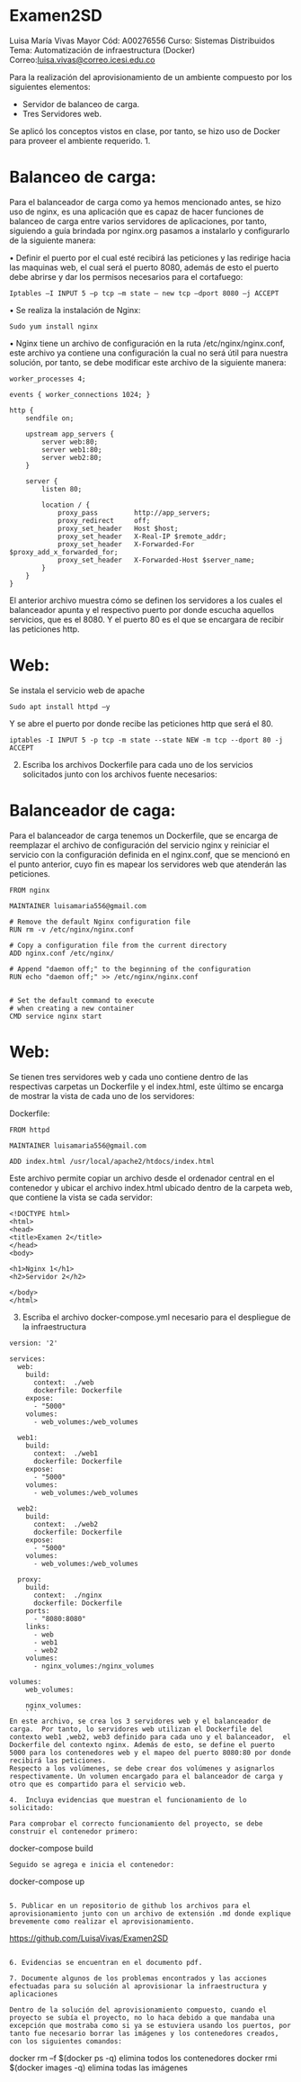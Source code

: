 # Examen2SD

Luisa María Vivas Mayor
Cód: A00276556
Curso: Sistemas Distribuidos
Tema: Automatización de infraestructura (Docker)
Correo:luisa.vivas@correo.icesi.edu.co


Para la realización del aprovisionamiento de un ambiente compuesto por los siguientes elementos:

- Servidor de balanceo de carga.
- Tres Servidores web.

Se aplicó los conceptos vistos en clase, por tanto, se hizo uso de Docker para proveer el ambiente requerido. 
1. 
# Balanceo de carga:

Para el balanceador de carga como ya hemos mencionado antes, se hizo uso de nginx, es una aplicación que es capaz de hacer funciones de balanceo de carga entre varios servidores de aplicaciones, por tanto, siguiendo a guía brindada por nginx.org pasamos a instalarlo y configurarlo de la siguiente manera: 

•	Definir el puerto por el cual esté recibirá las peticiones y las redirige hacia las maquinas web, el cual será el puerto 8080, además de esto el puerto debe abrirse y dar los permisos necesarios para el cortafuego: 
```
Iptables –I INPUT 5 –p tcp –m state – new tcp –dport 8080 –j ACCEPT
```

•	Se realiza la instalación de Nginx: 
```
Sudo yum install nginx
```

•	Nginx tiene un archivo de configuración en la ruta /etc/nginx/nginx.conf, este archivo ya contiene una configuración la cual no será útil para nuestra solución, por tanto, se debe modificar este archivo de la siguiente manera:
```
worker_processes 4;

events { worker_connections 1024; }

http {
    sendfile on;

    upstream app_servers {
        server web:80;
        server web1:80;
        server web2:80;
    }

    server {
        listen 80;

        location / {
            proxy_pass         http://app_servers;
            proxy_redirect     off;
            proxy_set_header   Host $host;
            proxy_set_header   X-Real-IP $remote_addr;
            proxy_set_header   X-Forwarded-For $proxy_add_x_forwarded_for;
            proxy_set_header   X-Forwarded-Host $server_name;
        }
    }
}
```

El anterior archivo muestra cómo se definen los servidores a los cuales el balanceador apunta y el respectivo puerto por donde escucha aquellos servicios, que es el 8080. Y el puerto 80 es el que se encargara de recibir las peticiones http.

# Web: 
Se instala el servicio web de apache
```
Sudo apt install httpd –y
```
Y se abre el puerto por donde recibe las peticiones http que será el 80. 
```
iptables -I INPUT 5 -p tcp -m state --state NEW -m tcp --dport 80 -j ACCEPT
```

2.	Escriba los archivos Dockerfile para cada uno de los servicios solicitados junto con los archivos fuente necesarios:

# Balanceador de caga: 

Para el balanceador de carga tenemos un Dockerfile, que se encarga de reemplazar el archivo de configuración del servicio nginx y reiniciar el servicio con la configuración definida en el nginx.conf, que se mencionó en el punto anterior, cuyo fin es mapear los servidores web que atenderán las peticiones.
```
FROM nginx

MAINTAINER luisamaria556@gmail.com

# Remove the default Nginx configuration file
RUN rm -v /etc/nginx/nginx.conf

# Copy a configuration file from the current directory
ADD nginx.conf /etc/nginx/

# Append "daemon off;" to the beginning of the configuration
RUN echo "daemon off;" >> /etc/nginx/nginx.conf


# Set the default command to execute
# when creating a new container
CMD service nginx start
```
# Web: 
Se tienen tres servidores web y cada uno contiene dentro de las respectivas carpetas un Dockerfile y el index.html, este último se encarga de mostrar la vista de cada uno de los servidores: 

Dockerfile: 
```
FROM httpd

MAINTAINER luisamaria556@gmail.com

ADD index.html /usr/local/apache2/htdocs/index.html
```
Este archivo permite copiar un archivo desde el ordenador central en el contenedor y ubicar el archivo index.html ubicado dentro de la carpeta web, que contiene la vista se cada servidor: 
```
<!DOCTYPE html>
<html>
<head>
<title>Examen 2</title>
</head>
<body>

<h1>Nginx 1</h1>
<h2>Servidor 2</h2>

</body>
</html>
```

3.	Escriba el archivo docker-compose.yml necesario para el despliegue de la infraestructura
```
version: '2'
 
services:
  web:
    build:
      context:  ./web
      dockerfile: Dockerfile
    expose:
      - "5000"
    volumes:
      - web_volumes:/web_volumes

  web1:
    build:
      context:  ./web1
      dockerfile: Dockerfile
    expose:
      - "5000"
    volumes:
      - web_volumes:/web_volumes

  web2:
    build:
      context:  ./web2
      dockerfile: Dockerfile
    expose:
      - "5000"
    volumes:
      - web_volumes:/web_volumes
 
  proxy:
    build:
      context:  ./nginx
      dockerfile: Dockerfile
    ports:
      - "8080:8080"
    links:
      - web
      - web1
      - web2
    volumes:
      - nginx_volumes:/nginx_volumes

volumes:
    web_volumes:
    
    nginx_volumes:
    ```
En este archivo, se crea los 3 servidores web y el balanceador de carga.  Por tanto, lo servidores web utilizan el Dockerfile del contexto web1 ,web2, web3 definido para cada uno y el balanceador,  el Dockerfile del contexto nginx. Además de esto, se define el puerto 5000 para los contenedores web y el mapeo del puerto 8080:80 por donde recibirá las peticiones. 
Respecto a los volúmenes, se debe crear dos volúmenes y asignarlos respectivamente. Un volumen encargado para el balanceador de carga y otro que es compartido para el servicio web.

4.	Incluya evidencias que muestran el funcionamiento de lo solicitado: 

Para comprobar el correcto funcionamiento del proyecto, se debe construir el contenedor primero:
```
docker-compose build
```
Seguido se agrega e inicia el contenedor: 
```
docker-compose up
```

5. Publicar en un repositorio de github los archivos para el aprovisionamiento junto con un archivo de extensión .md donde explique brevemente como realizar el aprovisionamiento.
```
https://github.com/LuisaVivas/Examen2SD 
```

6. Evidencias se encuentran en el documento pdf. 

7. Documente algunos de los problemas encontrados y las acciones efectuadas para su solución al aprovisionar la infraestructura y aplicaciones

Dentro de la solución del aprovisionamiento compuesto, cuando el proyecto se subía el proyecto, no lo haca debido a que mandaba una excepción que mostraba como si ya se estuviera usando los puertos, por tanto fue necesario borrar las imágenes y los contenedores creados, con los siguientes comandos: 
```
docker rm –f $(docker ps -q) elimina todos los contenedores 
docker rmi $(docker images -q) elimina todas las imágenes 
```

